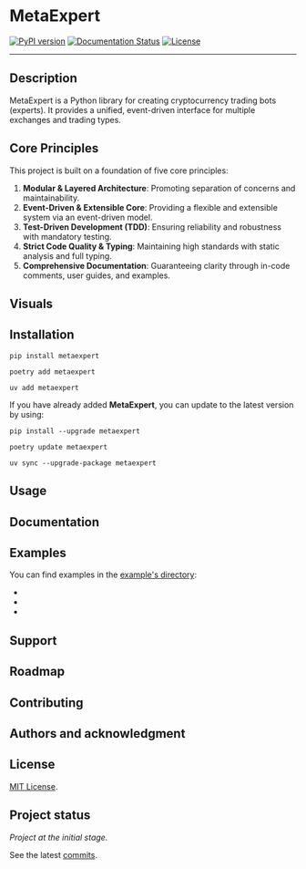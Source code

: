 # MetaExpert

[![PyPI version](https://badge.fury.io/py/metaexpert.svg)](https://badge.fury.io/py/metaexpert)
[![Documentation Status](https://readthedocs.org/projects/metaexpert/badge/?version=latest)](https://metaexpert.readthedocs.io/en/latest/?badge=latest)
[![License](https://img.shields.io/badge/license-MIT-blue.svg)](LICENSE)

---

## Description

MetaExpert is a Python library for creating cryptocurrency trading bots (experts). It provides a unified, event-driven interface for multiple exchanges and trading types.

## Core Principles

This project is built on a foundation of five core principles:

1.  **Modular & Layered Architecture**: Promoting separation of concerns and maintainability.
2.  **Event-Driven & Extensible Core**: Providing a flexible and extensible system via an event-driven model.
3.  **Test-Driven Development (TDD)**: Ensuring reliability and robustness with mandatory testing.
4.  **Strict Code Quality & Typing**: Maintaining high standards with static analysis and full typing.
5.  **Comprehensive Documentation**: Guaranteeing clarity through in-code comments, user guides, and examples.

## Visuals

## Installation

```shell
pip install metaexpert
```

```shell
poetry add metaexpert
```

```shell
uv add metaexpert
```

If you have already added **MetaExpert**, you can update to the latest version by using:

```shell
pip install --upgrade metaexpert
```

```shell
poetry update metaexpert
```

```shell
uv sync --upgrade-package metaexpert
```

## Usage

## Documentation

## Examples

You can find examples in the [example's directory](examples):

-
-
-

## Support

## Roadmap

## Contributing

## Authors and acknowledgment

## License

[MIT License](LICENSE).

## Project status

_Project at the initial stage._

See the latest [commits](https://github.com/teratron/metaexpert/commits/master).
